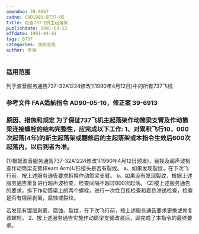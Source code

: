 ```yaml
---
amendno: 39-0567
cadno: CAD1991-B737-05
title: 检查737飞机主起落架
publishdate: 1991-03-22
effdate: 1991-04-01
tags: B737
categories: 民航总局
author: 李海
---
```


### 适用范围 
列于波音服务通告737-32A1224修改1(1990年4月12日)中的所有737飞机

<!--more-->
### 参考文件    FAA适航指令 AD90-05-16，修正案 39-6913 

### 原因、措施和规定     为了保证737飞机主起落架作动筒梁支臂及作动筒梁连接螺栓的结构完整性，应完成以下工作:     1、对累积飞行10，000次起落(4年)的新主起落架或翻修后的主起落架或本指令生效后600次起落内，以后到者为准。 
(1)根据波音服务通告737-32A1224修改1(1990年4月12日颁发)，目视及超声波检查作动筒梁支臂(Beam Arm)U形接头是否有裂纹。       a、如果发现裂纹，在下次飞行前，按上述服务通告要求拆换作动筒梁支臂。 
       b、如果没有发现裂纹，根据上述服务通告重复进行超声波检查，检查间隔不超过600次起落。 
      (2)按上述服务通告的要求，拆下作动筒梁上的两个螺栓，进行一次性目视检查和着色渗透检查，检查是否有镀层剥离，腐蚀或裂纹。

  
若发现有镀层剥离、腐蚀、裂纹，在下次飞行前，按上述服务通告要求更换或修复该螺栓。     2、按上述服务通告实施作动筒梁支臂改装后，即完成了本指令的最终要求。
